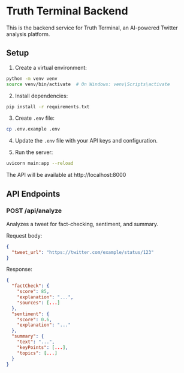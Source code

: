 # Truth Terminal Backend

This is the backend service for Truth Terminal, an AI-powered Twitter analysis platform.

## Setup

1. Create a virtual environment:
```bash
python -m venv venv
source venv/bin/activate  # On Windows: venv\Scripts\activate
```

2. Install dependencies:
```bash
pip install -r requirements.txt
```

3. Create `.env` file:
```bash
cp .env.example .env
```

4. Update the `.env` file with your API keys and configuration.

5. Run the server:
```bash
uvicorn main:app --reload
```

The API will be available at http://localhost:8000

## API Endpoints

### POST /api/analyze
Analyzes a tweet for fact-checking, sentiment, and summary.

Request body:
```json
{
  "tweet_url": "https://twitter.com/example/status/123"
}
```

Response:
```json
{
  "factCheck": {
    "score": 85,
    "explanation": "...",
    "sources": [...]
  },
  "sentiment": {
    "score": 0.6,
    "explanation": "..."
  },
  "summary": {
    "text": "...",
    "keyPoints": [...],
    "topics": [...]
  }
}
```